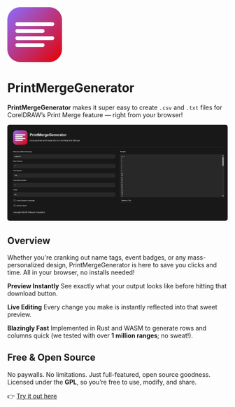 <img src="assets/icons/printmergegenerator_icon.svg" width="125">

# PrintMergeGenerator

**PrintMergeGenerator** makes it super easy to create `.csv` and `.txt` files for CorelDRAW’s Print Merge feature — right from your browser!

<img src="assets/screenshots/demo.png" width="auto" style="border-radius: 5px">

## Overview

Whether you're cranking out name tags, event badges, or any mass-personalized design, PrintMergeGenerator is here to save you clicks and time. All in your browser, no installs needed!

**Preview Instantly**
See exactly what your output looks like before hitting that download button.

**Live Editing**
Every change you make is instantly reflected into that sweet preview.

**Blazingly Fast**
Implemented in Rust and WASM to generate rows and columns quick (we tested with over **1 million ranges**; no sweat!).

## Free & Open Source

No paywalls. No limitations. Just full-featured, open source goodness.
Licensed under the **GPL**, so you’re free to use, modify, and share.

👉 [Try it out here](https://ktechhydle.github.io/printmergegenerator/)
